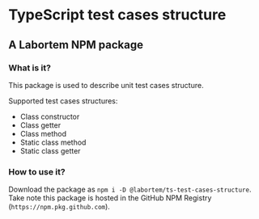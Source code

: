 # TypeScript test cases structure

## A Labortem NPM package

### What is it?

This package is used to describe unit test cases structure.

Supported test cases structures:

-   Class constructor
-   Class getter
-   Class method
-   Static class method
-   Static class getter

### How to use it?

Download the package as `npm i -D @labortem/ts-test-cases-structure`. Take note this package is hosted in the GitHub NPM
Registry (`https://npm.pkg.github.com`).
